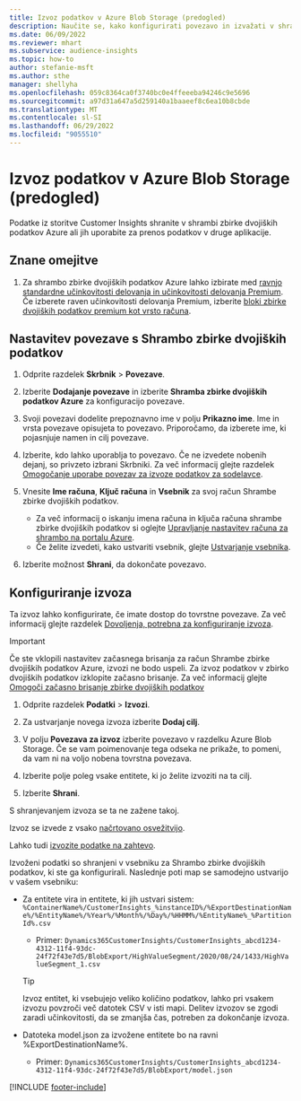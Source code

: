 ```yaml
---
title: Izvoz podatkov v Azure Blob Storage (predogled)
description: Naučite se, kako konfigurirati povezavo in izvažati v shrambo zbirke dvojiških podatkov.
ms.date: 06/09/2022
ms.reviewer: mhart
ms.subservice: audience-insights
ms.topic: how-to
author: stefanie-msft
ms.author: sthe
manager: shellyha
ms.openlocfilehash: 059c8364ca0f3740bc0e4ffeeeba94246c9e5696
ms.sourcegitcommit: a97d31a647a5d259140a1baaeef8c6ea10b8cbde
ms.translationtype: MT
ms.contentlocale: sl-SI
ms.lasthandoff: 06/29/2022
ms.locfileid: "9055510"
---
```

# <a name="export-data-to-an-azure-blob-storage-preview"></a>Izvoz podatkov v Azure Blob Storage (predogled)

Podatke iz storitve Customer Insights shranite v shrambi zbirke dvojiških podatkov Azure ali jih uporabite za prenos podatkov v druge aplikacije.

## <a name="known-limitations"></a>Znane omejitve

1. Za shrambo zbirke dvojiških podatkov Azure lahko izbirate med [ravnjo standardne učinkovitosti delovanja in učinkovitosti delovanja Premium](/azure/storage/blobs/storage-blob-performance-tiers). Če izberete raven učinkovitosti delovanja Premium, izberite [bloki zbirke dvojiških podatkov premium kot vrsto računa](/azure/storage/common/storage-account-overview#types-of-storage-accounts).

## <a name="set-up-the-connection-to-blob-storage"></a>Nastavitev povezave s Shrambo zbirke dvojiških podatkov

1. Odprite razdelek **Skrbnik** > **Povezave**.

1. Izberite **Dodajanje povezave** in izberite **Shramba zbirke dvojiških podatkov Azure** za konfiguracijo povezave.

1. Svoji povezavi dodelite prepoznavno ime v polju **Prikazno ime**. Ime in vrsta povezave opisujeta to povezavo. Priporočamo, da izberete ime, ki pojasnjuje namen in cilj povezave.

1. Izberite, kdo lahko uporablja to povezavo. Če ne izvedete nobenih dejanj, so privzeto izbrani Skrbniki. Za več informacij glejte razdelek [Omogočanje uporabe povezav za izvoze podatkov za sodelavce](connections.md#allow-contributors-to-use-a-connection-for-exports).

1. Vnesite **Ime računa**, **Ključ računa** in **Vsebnik** za svoj račun Shrambe zbirke dvojiških podatkov.
    - Za več informacij o iskanju imena računa in ključa računa shrambe zbirke dvojiških podatkov si oglejte [Upravljanje nastavitev računa za shrambo na portalu Azure](/azure/storage/common/storage-account-manage).
    - Če želite izvedeti, kako ustvariti vsebnik, glejte [Ustvarjanje vsebnika](/azure/storage/blobs/storage-quickstart-blobs-portal#create-a-container).

1. Izberite možnost **Shrani**, da dokončate povezavo. 

## <a name="configure-an-export"></a>Konfiguriranje izvoza

Ta izvoz lahko konfigurirate, če imate dostop do tovrstne povezave. Za več informacij glejte razdelek [Dovoljenja, potrebna za konfiguriranje izvoza](export-destinations.md#set-up-a-new-export).

> [!IMPORTANT]
> Če ste vklopili nastavitev začasnega brisanja za račun Shrambe zbirke dvojiških podatkov Azure, izvozi ne bodo uspeli. Za izvoz podatkov v zbirko dvojiških podatkov izklopite začasno brisanje. Za več informacij glejte [Omogoči začasno brisanje zbirke dvojiških podatkov](/azure/storage/blobs/soft-delete-blob-enable)

1. Odprite razdelek **Podatki** > **Izvozi**.

1. Za ustvarjanje novega izvoza izberite **Dodaj cilj**.

1. V polju **Povezava za izvoz** izberite povezavo v razdelku Azure Blob Storage. Če se vam poimenovanje tega odseka ne prikaže, to pomeni, da vam ni na voljo nobena tovrstna povezava.

1. Izberite polje poleg vsake entitete, ki jo želite izvoziti na ta cilj.

1. Izberite **Shrani**.

S shranjevanjem izvoza se ta ne zažene takoj.

Izvoz se izvede z vsako [načrtovano osvežitvijo](system.md#schedule-tab).

Lahko tudi [izvozite podatke na zahtevo](export-destinations.md#run-exports-on-demand).

Izvoženi podatki so shranjeni v vsebniku za Shrambo zbirke dvojiških podatkov, ki ste ga konfigurirali. Naslednje poti map se samodejno ustvarijo v vašem vsebniku:

- Za entitete vira in entitete, ki jih ustvari sistem:   
  `%ContainerName%/CustomerInsights_%instanceID%/%ExportDestinationName%/%EntityName%/%Year%/%Month%/%Day%/%HHMM%/%EntityName%_%PartitionId%.csv`  
  - Primer: `Dynamics365CustomerInsights/CustomerInsights_abcd1234-4312-11f4-93dc-24f72f43e7d5/BlobExport/HighValueSegment/2020/08/24/1433/HighValueSegment_1.csv`
  
  > [!TIP]
  > Izvoz entitet, ki vsebujejo veliko količino podatkov, lahko pri vsakem izvozu povzroči več datotek CSV v isti mapi. Delitev izvozov se zgodi zaradi učinkovitosti, da se zmanjša čas, potreben za dokončanje izvoza.

- Datoteka model.json za izvožene entitete bo na ravni %ExportDestinationName%.  
  - Primer: `Dynamics365CustomerInsights/CustomerInsights_abcd1234-4312-11f4-93dc-24f72f43e7d5/BlobExport/model.json`

[!INCLUDE [footer-include](includes/footer-banner.md)]
